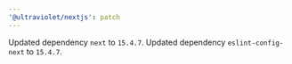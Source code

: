 ```yaml
---
'@ultraviolet/nextjs': patch
---
```


Updated dependency `next` to `15.4.7`.
Updated dependency `eslint-config-next` to `15.4.7`.
